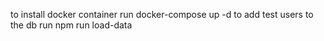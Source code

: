 to install docker container run docker-compose up -d
to add test users to the db run npm run load-data
